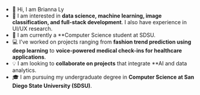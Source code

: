- 👋 Hi, I am Brianna Ly  
- 👀 I am interested in **data science, machine learning, image classification, and full-stack development**. I also have experience in UI/UX research.  
- 🌱 I am currently a **Computer Science student at SDSU.
- 💻 I’ve worked on projects ranging from **fashion trend prediction using deep learning** to **voice-powered medical check-ins for healthcare applications**.  
- 💡 I am looking to **collaborate on projects** that integrate **AI and data analytics.
- 🎓 I am pursuing my undergraduate degree in **Computer Science at San Diego State University (SDSU)**.  

<!--
**BriannavLy/BriannavLy** is a ✨ _special_ ✨ repository because its `README.md` (this file) appears on your GitHub profile.
--->

